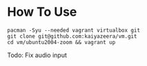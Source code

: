# How To Use

```
pacman -Syu --needed vagrant virtualbox git
git clone git@github.com:kaiyazeera/vm.git
cd vm/ubuntu2004-zoom && vagrant up
```
Todo: Fix audio input
